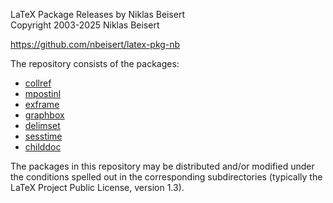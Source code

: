LaTeX Package Releases by Niklas Beisert  
Copyright 2003-2025 Niklas Beisert

<https://github.com/nbeisert/latex-pkg-nb>

The repository consists of the packages:

* [collref](https://ctan.org/pkg/collref)
* [mpostinl](https://ctan.org/pkg/mpostinl)
* [exframe](https://ctan.org/pkg/exframe)
* [graphbox](https://ctan.org/pkg/graphbox)
* [delimset](https://ctan.org/pkg/delimset)
* [sesstime](https://ctan.org/pkg/sesstime)
* [childdoc](https://ctan.org/pkg/childdoc)

The packages in this repository may be distributed and/or modified
under the conditions spelled out in the corresponding subdirectories
(typically the LaTeX Project Public License, version 1.3).
